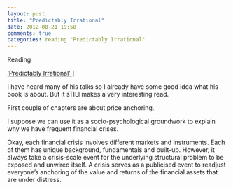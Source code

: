 ```yaml
---
layout: post
title: "Predictably Irrational"
date: 2012-08-21 19:58
comments: true
categories: reading "Predictably Irrational"
---
```


Reading 

[ ‘Predictably Irrational’ ](http://www.amazon.com/gp/product/006135323X/)]


I have heard many of his talks so I already have some good idea what his book is about. But it sTILl makes a very interesting read.


First couple of chapters are about price anchoring.


I suppose we can use it as a socio-psychological groundwork to explain why we have frequent financial crises.


Okay, each financial crisis involves different markets and instruments. Each of them has unique background,  fundamentals and built-up. However, it always take a crisis-scale event for the underlying structural problem to be exposed and unwired itself. A crisis serves as a publicised event to readjust everyone’s anchoring of the value and returns of the financial assets that are under distress.

